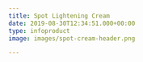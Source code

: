 ```yaml
---
title: Spot Lightening Cream
date: 2019-08-30T12:34:51.000+00:00
type: infoproduct
image: images/spot-cream-header.png

---
```

